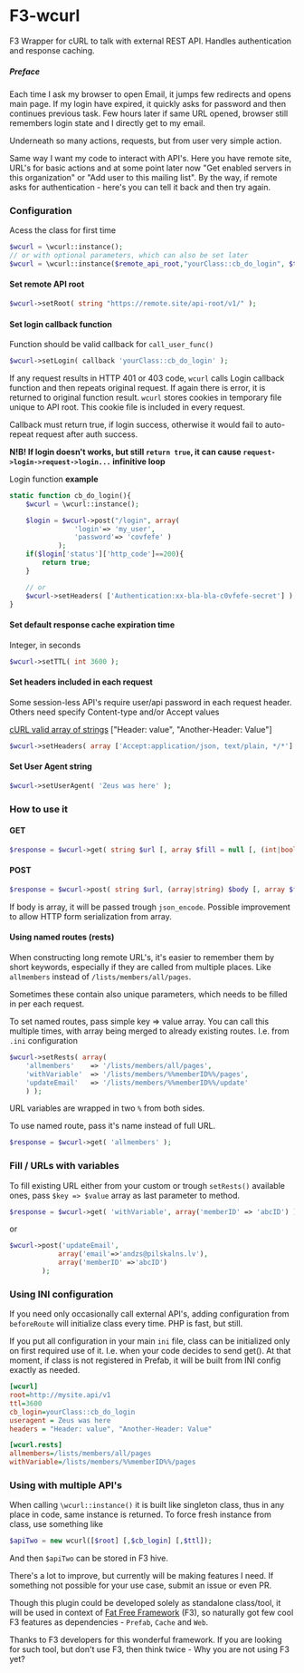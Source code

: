 # F3-wcurl
F3 Wrapper for cURL to talk with external REST API. Handles authentication and response caching.

##### Preface

Each time I ask my browser to open Email, it jumps few redirects and opens main page. If my login have expired, it quickly asks for password and then continues previous task. Few hours later if same URL opened, browser still remembers login state and I directly get to my email.

Underneath so many actions, requests, but from user very simple action.

Same way I want my code to interact with API's. Here you have remote site, URL's for basic actions and at some point later now "Get enabled servers in this organization" or "Add user to this mailing list". By the way, if remote asks for authentication - here's you can tell it back and then try again.

### Configuration
Acess the class for first time
``` php
$wcurl = \wcurl::instance();
// or with optional parameters, which can also be set later
$wcurl = \wcurl::instance($remote_api_root,"yourClass::cb_do_login", $ttl);
```

#### Set remote API root
``` php
$wcurl->setRoot( string "https://remote.site/api-root/v1/" );
```

#### Set login callback function
Function should be valid callback for `call_user_func()`

``` php
$wcurl->setLogin( callback 'yourClass::cb_do_login' );
```
If any request results in HTTP 401 or 403 code, `wcurl` calls Login callback function and then repeats original request. If again there is error, it is returned to original function result. `wcurl` stores cookies in temporary file unique to API root. This cookie file is included in every request.

Callback must return true, if login success, otherwise it would fail to auto-repeat request after auth success.

**N!B! If login doesn't works, but still `return true`, it can cause `request->login->request->login...` infinitive loop**

Login function **example**
``` php
static function cb_do_login(){
	$wcurl = \wcurl::instance();

	$login = $wcurl->post("/login", array(
				'login'=> 'my_user',
				'password'=> 'covfefe' )
			);
	if($login['status']['http_code']==200){
		return true;
	}

	// or
	$wcurl->setHeaders( ['Authentication:xx-bla-bla-c0vfefe-secret'] );
}
```


#### Set default response cache expiration time

Integer, in seconds

``` php
$wcurl->setTTL( int 3600 );
```
#### Set headers included in each request

Some session-less API's require user/api password in each request header. Others need specify Content-type and/or Accept values

[cURL valid array of strings](http://php.net/manual/en/function.curl-setopt.php) ["Header: value", "Another-Header: Value"]

``` php
$wcurl->setHeaders( array ['Accept:application/json, text/plain, */*'] );
```

#### Set User Agent string

``` php
$wcurl->setUserAgent( 'Zeus was here' );
```

### How to use it

#### GET

``` php
$response = $wcurl->get( string $url [, array $fill = null [, (int|bool) $ttl = true]] );
```

#### POST

``` php
$response = $wcurl->post( string $url, (array|string) $body [, array $fill = null ]);
```

If body is array, it will be passed trough `json_encode`. Possible improvement to allow HTTP form serialization from array.

#### Using named routes (rests)

When constructing long remote URL's, it's easier to remember them by short keywords, especially if they are called from multiple places. Like `allmembers` instead of `/lists/members/all/pages`.

Sometimes these contain also unique parameters, which needs to be filled in per each request.

To set named routes, pass simple key => value array. You can call this multiple times, with array being merged to already existing routes. I.e. from `.ini` configuration
``` php
$wcurl->setRests( array(
	'allmembers'	=> '/lists/members/all/pages',
	'withVariable'	=> '/lists/members/%%memberID%%/pages',
	'updateEmail'	=> '/lists/members/%%memberID%%/update'
	) );
```
URL variables are wrapped in two `%` from both sides.

To use named route, pass it's name instead of full URL.

``` php
$response = $wcurl->get( 'allmembers' );
```

### Fill / URLs with variables

To fill existing URL either from your custom or trough `setRests()` available ones, pass `$key => $value` array as last parameter to method.

``` php
$response = $wcurl->get( 'withVariable', array('memberID' => 'abcID') );
```
or
``` php
$wcurl->post('updateEmail',
			array('email'=>'andzs@pilskalns.lv'),
			array('memberID' =>'abcID')
		);
```

### Using INI configuration

If you need only occasionally call external API's, adding configuration from `beforeRoute` will initialize class every time. PHP is fast, but still.

If you put all configuration in your main `ini` file, class can be initialized only on first required use of it. I.e. when your code decides to send get(). At that moment, if class is not registered in Prefab, it will be built from INI config exactly as needed.

``` ini
[wcurl]
root=http://mysite.api/v1
ttl=3600
cb_login=yourClass::cb_do_login
useragent = Zeus was here
headers = "Header: value", "Another-Header: Value"

[wcurl.rests]
allmembers=/lists/members/all/pages
withVariable=/lists/members/%%memberID%%/pages
```

### Using with multiple API's
When calling `\wcurl::instance()` it is built like singleton class, thus in any place in code, same instance is returned. To force fresh instance from class, use something like
``` php
$apiTwo = new wcurl([$root] [,$cb_login] [,$ttl]);
```
And then `$apiTwo` can be stored in F3 hive.


There's a lot to improve, but currently will be making features I need. If something not possible for your use case, submit an issue or even PR.

Though this plugin could be developed solely as standalone class/tool, it will be used in context of [Fat Free Framework](https://fatfreeframework.com) (F3), so naturally got few cool F3 features as dependencies - `Prefab`, `Cache` and `Web`.

Thanks to F3 developers for this wonderful framework. If you are looking for such tool, but don't use F3, then think twice - Why you are not using F3 yet?
